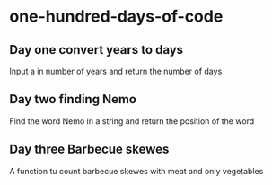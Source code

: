 # one-hundred-days-of-code
## Day one convert years to days
Input a in number of years and return the number of days
## Day two finding Nemo
Find the word Nemo in a string and return the position of the word
## Day three Barbecue skewes
A function tu count barbecue skewes with meat and only vegetables